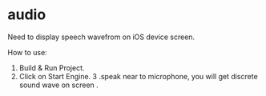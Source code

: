 
# audio

Need to display speech wavefrom on iOS device screen.

How to use:  
1. Build & Run Project.
2. Click on Start Engine.
3 .speak near to microphone, you will get discrete sound wave on screen .
